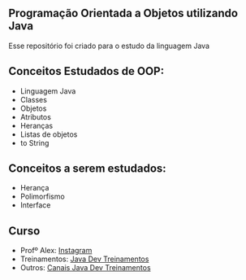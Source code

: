 ## Programação Orientada a Objetos utilizando Java

Esse repositório foi criado para o estudo da linguagem Java 


## Conceitos Estudados de OOP:
- Linguagem Java
- Classes
- Objetos
- Atributos
- Heranças
- Listas de objetos
- to String

## Conceitos a serem estudados:
- Herança
- Polimorfismo
- Interface

## Curso

- Profº Alex: [Instagram](https://www.instagram.com/alex.java.avancado/)
- Treinamentos: [Java Dev Treinamentos](https://www.jdevtreinamento.com.br/)
- Outros: [Canais Java Dev Treinamentos](https://linktr.ee/jdevtreinamento)
